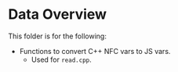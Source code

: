 # Data Overview

This folder is for the following:

- Functions to convert C++ NFC vars to JS vars.  
    - Used for `read.cpp`.

<!-- - Object entry points.
    - These objects are exposed in `nfc.cpp` for organization. For example, `ndef.cpp` contains an object to expose the parse function. -->